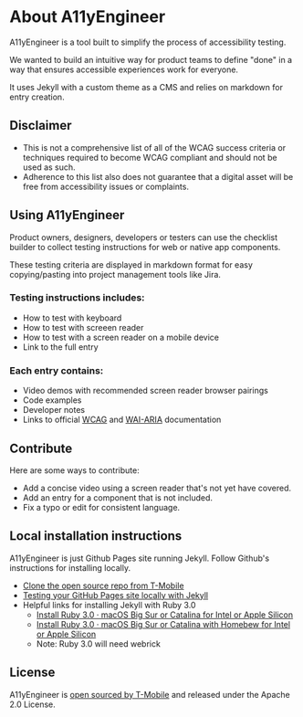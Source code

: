 # About A11yEngineer

A11yEngineer is a tool built to simplify the process of accessibility testing. 

We wanted to build an intuitive way for product teams to define "done" in a way that ensures accessible experiences work for everyone.

It uses Jekyll with a custom theme as a CMS and relies on markdown for entry creation.

## Disclaimer

- This is not a comprehensive list of all of the WCAG success criteria or techniques required to become WCAG compliant and should not be used as such.
- Adherence to this list also does not guarantee that a digital asset will be free from accessibility issues or complaints.

## Using A11yEngineer

Product owners, designers, developers or testers can use the checklist builder to collect testing instructions for web or native app components.

These testing criteria are displayed in markdown format for easy copying/pasting into project management tools like Jira.

### Testing instructions includes:

- How to test with keyboard
- How to test with screeen reader
- How to test with a screen reader on a mobile device
- Link to the full entry

### Each entry contains:

- Video demos with recommended screen reader browser pairings
- Code examples
- Developer notes
- Links to official [WCAG](https://www.w3.org/WAI/standards-guidelines/wcag/) and [WAI-ARIA](https://www.w3.org/WAI/standards-guidelines/aria/) documentation

## Contribute 

Here are some ways to contribute:

- Add a concise video using a screen reader that's not yet have covered.
- Add an entry for a component that is not included.
- Fix a typo or edit for consistent language.

## Local installation instructions

A11yEngineer is just Github Pages site running Jekyll. Follow Github's instructions for installing locally.

- [Clone the open source repo from T-Mobile](https://github.com/tmobile/a11yEngineer)
- [Testing your GitHub Pages site locally with Jekyll](https://docs.github.com/en/pages/setting-up-a-github-pages-site-with-jekyll/testing-your-github-pages-site-locally-with-jekyll)
- Helpful links for installing Jekyll with Ruby 3.0
  - [Install Ruby 3.0 · macOS Big Sur or Catalina for Intel or Apple Silicon](https://mac.install.guide/ruby/3.html)
  - [Install Ruby 3.0 · macOS Big Sur or Catalina with Homebew for Intel or Apple Silicon](https://mac.install.guide/ruby/13.html)
  - Note: Ruby 3.0 will need webrick
## License

A11yEngineer is [open sourced by T-Mobile](https://opensource.t-mobile.com/) and released under the Apache 2.0 License.